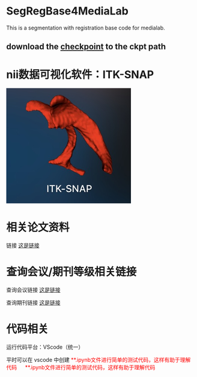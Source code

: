 # SegRegBase4MediaLab
This is a segmentation with registration base code for medialab.

## download the [checkpoint](https://drive.google.com/file/d/1FT6BcyaIazeB1czOoWUNjD3jB935I-fH/view?usp=drive_link) to the ckpt path

# nii数据可视化软件：ITK-SNAP
![image](https://github.com/JiaWang0704/SegRegBase4MediaLab/blob/main/img/itk.jpg)

# 相关论文资料
链接 [这是链接](https://1drv.ms/f/s!AkjwY4uNyg07gcMqBjkThlGshwpHJQ?e=kSj1KW)

# 查询会议/期刊等级相关链接
查询会议链接 [这是链接](https://www.myhuiban.com/)

查询期刊链接 [这是链接](https://www.myhuiban.com/)

# 代码相关
运行代码平台：VScode（统一）

平时可以在 vscode 中创建 <font color='red'> **.ipynb文件进行简单的测试代码，这样有助于理解代码 </font>　<font color='red'> **.ipynb文件进行简单的测试代码，这样有助于理解代码 </font>
